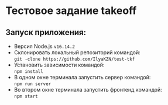 # Тестовое задание takeoff

## Запуск приложения:
* Версия Node.js `v16.14.2`
* Cклонировать локальный репозиторий командой:  
  `git -clone https://github.com/IlyaKZN/test-tkf`
* Установить зависимости командой:  
  `npm install`
* В одном окне терминала запустить сервер командой:  
  `npm run server`
* Во втором окне терминала запустить фронтенд командой:  
  `npm start`
